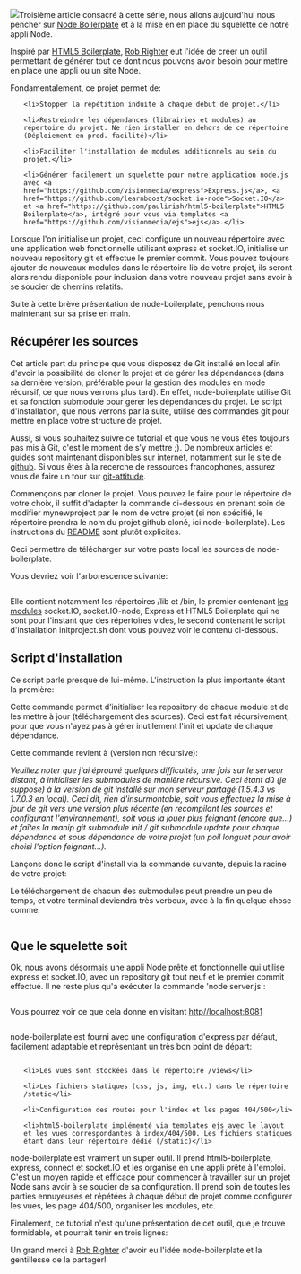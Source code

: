 <!--config
Title: "Node Boilerplate: ou comment mettre en place une appli node.js en moins de 5 minutes"
Author: Mickael Daniel
Date: Nov 23 2010 22:18:00 GMT-0500 (CDT)
Note: This post is an import from an older wordpress post, as a results not markdown formated
Categories: javascript, node
config-->

<img class="mk-blog-img" src="/node-boilerplate/node-boilerplate-featured.jpg" />Troisième article consacré à cette série, nous allons aujourd'hui nous pencher sur <a href="https://github.com/robrighter/node-boilerplate">Node Boilerplate</a> et à la mise en en place du squelette de notre appli Node.



Inspiré par <a href="http://html5boilerplate.com/">HTML5 Boilerplate</a>, <a href="http://robrighter.com/">Rob Righter</a> eut l'idée de créer un outil permettant de générer tout ce dont nous pouvons avoir besoin pour mettre en place une appli ou un site Node. 



Fondamentalement, ce projet permet de:

<ol>

	<li>Stopper la répétition induite à chaque début de projet.</li>

	<li>Restreindre les dépendances (librairies et modules) au répertoire du projet. Ne rien installer en dehors de ce répertoire (Déploiement en prod. facilité)</li>

	<li>Faciliter l'installation de modules additionnels au sein du projet.</li>

	<li>Générer facilement un squelette pour notre application node.js avec <a href="https://github.com/visionmedia/express">Express.js</a>, <a href="https://github.com/learnboost/socket.io-node">Socket.IO</a> et <a href="https://github.com/paulirish/html5-boilerplate">HTML5 Boilerplate</a>, intégré pour vous via templates <a href="https://github.com/visionmedia/ejs">ejs</a>.</li>

</ol>



Lorsque l'on initialise un projet, ceci configure un nouveau répertoire avec une application web fonctionnelle utilisant express et socket.IO, initialise un nouveau repository git et effectue le premier commit. Vous pouvez toujours ajouter de nouveaux modules dans le répertoire lib de votre projet, ils seront alors rendu disponible pour inclusion dans votre nouveau projet sans avoir à se soucier de chemins relatifs.



Suite à cette brève présentation de node-boilerplate, penchons nous maintenant sur sa prise en main.



<!--more-->



<h2>Récupérer les sources</h2>

Cet article part du principe que vous disposez de Git installé en local afin d'avoir la possibilité de cloner le projet et de gérer les dépendances (dans sa dernière version, préférable pour la gestion des modules en mode récursif, ce que nous verrons plus tard). En effet, node-boilerplate utilise Git et sa fonction submodule pour gérer les dépendances du projet. Le script d'installation, que nous verrons par la suite, utilise des commandes git pour mettre en place votre structure de projet.



Aussi, si vous souhaitez suivre ce tutorial et que vous ne vous êtes toujours pas mis à Git, c'est le moment de s'y mettre <span rt-90>;)</span>. De nombreux articles et guides sont maintenant disponibles sur internet, notamment sur le site de <a href="http://help.github.com/">github</a>. Si vous êtes à la recerche de ressources francophones, assurez vous de faire un tour sur <a href="http://www.git-attitude.fr/">git-attitude</a>.



Commençons par cloner le projet. Vous pouvez le faire pour le répertoire de votre choix, il suffit d'adapter la commande ci-dessous en prenant soin de modifier mynewproject par le nom de votre projet (si non spécifié, le répertoire prendra le nom du projet github cloné, ici node-boilerplate). Les instructions du <a href="https://github.com/robrighter/node-boilerplate">README</a> sont plutôt explicites.



<script src="https://gist.github.com/710251.js"> </script>



Ceci permettra de télécharger sur votre poste local les sources de node-boilerplate.



Vous devriez voir l'arborescence suivante:



<img class="mk-blog-img-center" src="/node-boilerplate/node-boilerplate-tree.png" alt="" />



Elle contient notamment les répertoires /lib et /bin, le premier contenant <a href="https://github.com/robrighter/node-boilerplate/tree/master/lib">les modules</a> socket.IO, socket.IO-node, Express et HTML5 Boilerplate qui ne sont pour l'instant que des répertoires vides, le second contenant le script d'installation initproject.sh dont vous pouvez voir le contenu ci-dessous.



<h2>Script d'installation</h2>

<script src="https://gist.github.com/710271.js"> </script>



Ce script parle presque de lui-même. L'instruction la plus importante étant la première:

<script src="https://gist.github.com/710283.js"></script>



Cette commande permet d’initialiser les repository de chaque module et de les mettre à jour (téléchargement des sources). Ceci est fait récursivement, pour que vous n'ayez pas à gérer inutilement l'init et update de chaque dépendance.



Cette commande revient à (version non récursive):

<script src="https://gist.github.com/710292.js"> </script>



<em>Veuillez noter que j'ai éprouvé quelques difficultés, une fois sur le serveur distant, à initialiser les submodules de manière récursive. Ceci étant dû (je suppose) à la version de git installé sur mon serveur partagé (1.5.4.3 vs 1.7.0.3 en local). Ceci dit, rien d'insurmontable, soit vous effectuez la mise à jour de git vers une version plus récente (en recompilant les sources et configurant l'environnement), soit vous la jouer plus feignant (encore que...) et faîtes la manip git submodule init / git submodule update pour chaque dépendance et sous dépendance de votre projet (un poil longuet pour avoir choisi l'option feignant...).</em>



Lançons donc le script d'install via la commande suivante, depuis la racine de votre projet:

<script src="https://gist.github.com/712388.js"> </script>



Le téléchargement de chacun des submodules peut prendre un peu de temps, et votre terminal deviendra très verbeux, avec à la fin quelque chose comme:



<img class="mk-blog-img-center" src="/node-boilerplate/node-boilerplate-initproject.png" alt="" />



<h2>Que le squelette soit</h2>

Ok, nous avons désormais une appli Node prête et fonctionnelle qui utilise express et socket.IO, avec un repository git tout neuf et le premier commit effectué. Il ne reste plus qu'a exécuter la commande 'node server.js':



<img class="mk-blog-img-center" src="/node-boilerplate/node-boilerplate-run.png" alt="" />



Vous pourrez voir ce que cela donne en visitant <a href="http//localhost:8081">http//localhost:8081</a>

<img class="mk-blog-img-center" src="/node-boilerplate/node-boilerplate-test.png" alt="" />





node-boilerplate est fourni  avec une configuration d'express par défaut, facilement adaptable et représentant un très bon point de départ:

<img class="mk-blog-img-right" src="/node-boilerplate/node-boilerplate-tree2.png" alt="" />



<ul>

	<li>Les vues sont stockées dans le répertoire /views</li>

	<li>Les fichiers statiques (css, js, img, etc.) dans le répertoire /static</li>

	<li>Configuration des routes pour l'index et les pages 404/500</li>

	<li>html5-boilerplate implémenté via templates ejs avec le layout et les vues correspondantes à index/404/500. Les fichiers statiques étant dans leur répertoire dédié (/static)</li>

</ul>



node-boilerplate est vraiment un super outil. Il prend html5-boilerplate, express, connect et socket.IO et les organise en une appli prête à l'emploi. C'est un moyen rapide et efficace pour commencer à travailler sur un projet Node sans avoir à se soucier de sa configuration. Il prend soin de toutes les parties ennuyeuses et répétées à chaque début de projet comme configurer les vues, les page 404/500, organiser les modules, etc.



<div class="clear"></div>



Finalement, ce tutorial n'est qu'une présentation de cet outil, que je trouve formidable, et pourrait tenir en trois lignes:

<script src="https://gist.github.com/712570.js"> </script>



Un grand merci à <a href="https://github.com/robrighter">Rob Righter</a> d'avoir eu l'idée node-boilerplate et la gentillesse de la partager!



<div class="clear"></div>


